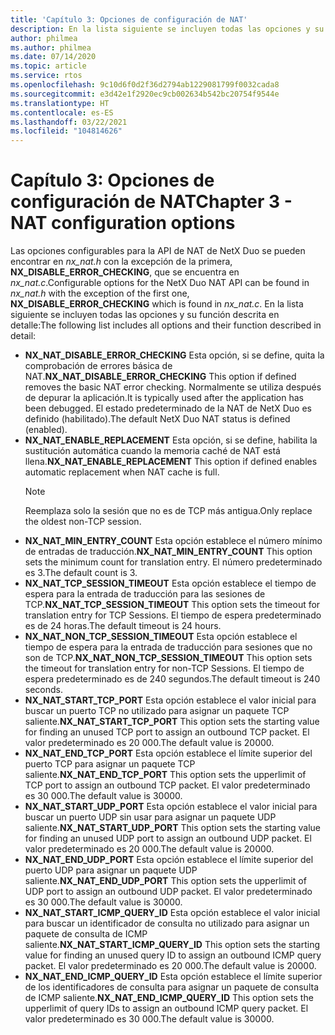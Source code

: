 ```yaml
---
title: 'Capítulo 3: Opciones de configuración de NAT'
description: En la lista siguiente se incluyen todas las opciones y su función descrita en detalle
author: philmea
ms.author: philmea
ms.date: 07/14/2020
ms.topic: article
ms.service: rtos
ms.openlocfilehash: 9c10d6f0d2f36d2794ab1229081799f0032cada8
ms.sourcegitcommit: e3d42e1f2920ec9cb002634b542bc20754f9544e
ms.translationtype: HT
ms.contentlocale: es-ES
ms.lasthandoff: 03/22/2021
ms.locfileid: "104814626"
---
```

# <a name="chapter-3---nat-configuration-options"></a><span data-ttu-id="cfce2-103">Capítulo 3: Opciones de configuración de NAT</span><span class="sxs-lookup"><span data-stu-id="cfce2-103">Chapter 3 - NAT configuration options</span></span>

<span data-ttu-id="cfce2-104">Las opciones configurables para la API de NAT de NetX Duo se pueden encontrar en *nx_nat.h* con la excepción de la primera, **NX_DISABLE_ERROR_CHECKING**, que se encuentra en *nx_nat.c*.</span><span class="sxs-lookup"><span data-stu-id="cfce2-104">Configurable options for the NetX Duo NAT API can be found in *nx_nat.h* with the exception of the first one, **NX_DISABLE_ERROR_CHECKING** which is found in *nx_nat.c*.</span></span> <span data-ttu-id="cfce2-105">En la lista siguiente se incluyen todas las opciones y su función descrita en detalle:</span><span class="sxs-lookup"><span data-stu-id="cfce2-105">The following list includes all options and their function described in detail:</span></span>

- <span data-ttu-id="cfce2-106">**NX_NAT_DISABLE_ERROR_CHECKING** Esta opción, si se define, quita la comprobación de errores básica de NAT.</span><span class="sxs-lookup"><span data-stu-id="cfce2-106">**NX_NAT_DISABLE_ERROR_CHECKING** This option if defined removes the basic NAT error checking.</span></span> <span data-ttu-id="cfce2-107">Normalmente se utiliza después de depurar la aplicación.</span><span class="sxs-lookup"><span data-stu-id="cfce2-107">It is typically used after the application has been debugged.</span></span> <span data-ttu-id="cfce2-108">El estado predeterminado de la NAT de NetX Duo es definido (habilitado).</span><span class="sxs-lookup"><span data-stu-id="cfce2-108">The default NetX Duo NAT status is defined (enabled).</span></span>
- <span data-ttu-id="cfce2-109">**NX_NAT_ENABLE_REPLACEMENT** Esta opción, si se define, habilita la sustitución automática cuando la memoria caché de NAT está llena.</span><span class="sxs-lookup"><span data-stu-id="cfce2-109">**NX_NAT_ENABLE_REPLACEMENT** This option if defined enables automatic replacement when NAT cache is full.</span></span>
  > [!NOTE]
  > <span data-ttu-id="cfce2-110">Reemplaza solo la sesión que no es de TCP más antigua.</span><span class="sxs-lookup"><span data-stu-id="cfce2-110">Only replace the oldest non-TCP session.</span></span>
- <span data-ttu-id="cfce2-111">**NX_NAT_MIN_ENTRY_COUNT** Esta opción establece el número mínimo de entradas de traducción.</span><span class="sxs-lookup"><span data-stu-id="cfce2-111">**NX_NAT_MIN_ENTRY_COUNT** This option sets the minimum count for translation entry.</span></span> <span data-ttu-id="cfce2-112">El número predeterminado es 3.</span><span class="sxs-lookup"><span data-stu-id="cfce2-112">The default count is 3.</span></span>
- <span data-ttu-id="cfce2-113">**NX_NAT_TCP_SESSION_TIMEOUT** Esta opción establece el tiempo de espera para la entrada de traducción para las sesiones de TCP.</span><span class="sxs-lookup"><span data-stu-id="cfce2-113">**NX_NAT_TCP_SESSION_TIMEOUT** This option sets the timeout for translation entry for TCP Sessions.</span></span> <span data-ttu-id="cfce2-114">El tiempo de espera predeterminado es de 24 horas.</span><span class="sxs-lookup"><span data-stu-id="cfce2-114">The default timeout is 24 hours.</span></span>
- <span data-ttu-id="cfce2-115">**NX_NAT_NON_TCP_SESSION_TIMEOUT** Esta opción establece el tiempo de espera para la entrada de traducción para sesiones que no son de TCP.</span><span class="sxs-lookup"><span data-stu-id="cfce2-115">**NX_NAT_NON_TCP_SESSION_TIMEOUT** This option sets the timeout for translation entry for non-TCP Sessions.</span></span> <span data-ttu-id="cfce2-116">El tiempo de espera predeterminado es de 240 segundos.</span><span class="sxs-lookup"><span data-stu-id="cfce2-116">The default timeout is 240 seconds.</span></span>
- <span data-ttu-id="cfce2-117">**NX_NAT_START_TCP_PORT** Esta opción establece el valor inicial para buscar un puerto TCP no utilizado para asignar un paquete TCP saliente.</span><span class="sxs-lookup"><span data-stu-id="cfce2-117">**NX_NAT_START_TCP_PORT** This option sets the starting value for finding an unused TCP port to assign an outbound TCP packet.</span></span> <span data-ttu-id="cfce2-118">El valor predeterminado es 20 000.</span><span class="sxs-lookup"><span data-stu-id="cfce2-118">The default value is 20000.</span></span>
- <span data-ttu-id="cfce2-119">**NX_NAT_END_TCP_PORT** Esta opción establece el límite superior del puerto TCP para asignar un paquete TCP saliente.</span><span class="sxs-lookup"><span data-stu-id="cfce2-119">**NX_NAT_END_TCP_PORT** This option sets the upperlimit of TCP port to assign an outbound TCP packet.</span></span> <span data-ttu-id="cfce2-120">El valor predeterminado es 30 000.</span><span class="sxs-lookup"><span data-stu-id="cfce2-120">The default value is 30000.</span></span>
- <span data-ttu-id="cfce2-121">**NX_NAT_START_UDP_PORT** Esta opción establece el valor inicial para buscar un puerto UDP sin usar para asignar un paquete UDP saliente.</span><span class="sxs-lookup"><span data-stu-id="cfce2-121">**NX_NAT_START_UDP_PORT** This option sets the starting value for finding an unused UDP port to assign an outbound UDP packet.</span></span> <span data-ttu-id="cfce2-122">El valor predeterminado es 20 000.</span><span class="sxs-lookup"><span data-stu-id="cfce2-122">The default value is 20000.</span></span>
- <span data-ttu-id="cfce2-123">**NX_NAT_END_UDP_PORT** Esta opción establece el límite superior del puerto UDP para asignar un paquete UDP saliente.</span><span class="sxs-lookup"><span data-stu-id="cfce2-123">**NX_NAT_END_UDP_PORT** This option sets the upperlimit of UDP port to assign an outbound UDP packet.</span></span> <span data-ttu-id="cfce2-124">El valor predeterminado es 30 000.</span><span class="sxs-lookup"><span data-stu-id="cfce2-124">The default value is 30000.</span></span>
- <span data-ttu-id="cfce2-125">**NX_NAT_START_ICMP_QUERY_ID** Esta opción establece el valor inicial para buscar un identificador de consulta no utilizado para asignar un paquete de consulta de ICMP saliente.</span><span class="sxs-lookup"><span data-stu-id="cfce2-125">**NX_NAT_START_ICMP_QUERY_ID** This option sets the starting value for finding an unused query ID to assign an outbound ICMP query packet.</span></span> <span data-ttu-id="cfce2-126">El valor predeterminado es 20 000.</span><span class="sxs-lookup"><span data-stu-id="cfce2-126">The default value is 20000.</span></span>
- <span data-ttu-id="cfce2-127">**NX_NAT_END_ICMP_QUERY_ID** Esta opción establece el límite superior de los identificadores de consulta para asignar un paquete de consulta de ICMP saliente.</span><span class="sxs-lookup"><span data-stu-id="cfce2-127">**NX_NAT_END_ICMP_QUERY_ID** This option sets the upperlimit of query IDs to assign an outbound ICMP query packet.</span></span> <span data-ttu-id="cfce2-128">El valor predeterminado es 30 000.</span><span class="sxs-lookup"><span data-stu-id="cfce2-128">The default value is 30000.</span></span>
